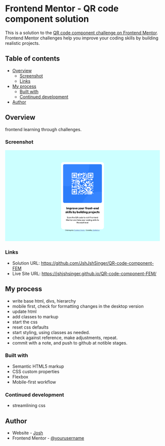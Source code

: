 # Frontend Mentor - QR code component solution

This is a solution to the [QR code component challenge on Frontend Mentor](https://www.frontendmentor.io/challenges/qr-code-component-iux_sIO_H). Frontend Mentor challenges help you improve your coding skills by building realistic projects. 

## Table of contents

- [Overview](#overview)
  - [Screenshot](#screenshot)
  - [Links](#links)
- [My process](#my-process)
  - [Built with](#built-with)
  - [Continued development](#continued-development)
- [Author](#author)

## Overview
frontend learning through challenges.
### Screenshot

![screenshot of qr element centered on blue background](./design/screencapture-jshjshsinger-github-io-QR-code-component-FEM-2022-10-20-10_31_02.png)

### Links
 
- Solution URL: https://github.com/JshJshSinger/QR-code-component-FEM
- Live Site URL: https://jshjshsinger.github.io/QR-code-component-FEM/

## My process

- write base html, divs, hierarchy
- mobile first, check for formatting changes in the desktop version
- update html
- add classes to markup
- start the css
- reset css defaults
- start styling, using classes as needed.
- check against reference, make adjustments, repeat.
- commit with a note, and push to github at notible stages.

### Built with

- Semantic HTML5 markup
- CSS custom properties
- Flexbox
- Mobile-first workflow

### Continued development
- streamlining css

## Author

- Website - [Josh](https://www.jgomotion.com)
- Frontend Mentor - [@yourusername](https://www.frontendmentor.io/profile/JshJshSinger)
